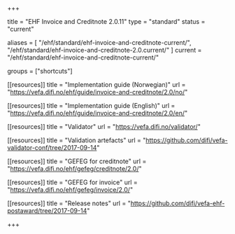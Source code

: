 +++

title = "EHF Invoice and Creditnote 2.0.11"
type = "standard"
status = "current"

aliases = [ "/ehf/standard/ehf-invoice-and-creditnote-current/", "/ehf/standard/ehf-invoice-and-creditnote-2.0.current/" ]
current = "/ehf/standard/ehf-invoice-and-creditnote-current/"

groups = ["shortcuts"]

[[resources]]
title = "Implementation guide (Norwegian)"
url = "https://vefa.difi.no/ehf/guide/invoice-and-creditnote/2.0/no/"

[[resources]]
title = "Implementation guide (English)"
url = "https://vefa.difi.no/ehf/guide/invoice-and-creditnote/2.0/en/"

[[resources]]
title = "Validator"
url = "https://vefa.difi.no/validator/"

[[resources]]
title = "Validation artefacts"
url = "https://github.com/difi/vefa-validator-conf/tree/2017-09-14"

[[resources]]
title = "GEFEG for creditnote"
url = "https://vefa.difi.no/ehf/gefeg/creditnote/2.0/"

[[resources]]
title = "GEFEG for invoice"
url = "https://vefa.difi.no/ehf/gefeg/invoice/2.0/"

[[resources]]
title = "Release notes"
url = "https://github.com/difi/vefa-ehf-postaward/tree/2017-09-14"

+++
